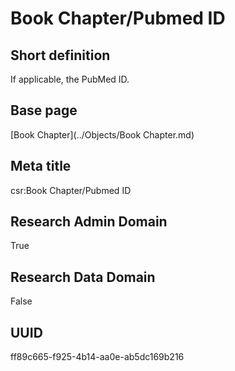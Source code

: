 # Book Chapter/Pubmed ID
## Short definition
If applicable, the PubMed ID.
## Base page
[Book Chapter](../Objects/Book Chapter.md)
## Meta title
csr:Book Chapter/Pubmed ID
## Research Admin Domain
True
## Research Data Domain
False
## UUID
ff89c665-f925-4b14-aa0e-ab5dc169b216
